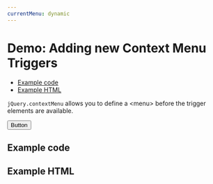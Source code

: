 ```yaml
---
currentMenu: dynamic 
---
```


# Demo: Adding new Context Menu Triggers

<!-- START doctoc generated TOC please keep comment here to allow auto update -->
<!-- DON'T EDIT THIS SECTION, INSTEAD RE-RUN doctoc TO UPDATE -->


- [Example code](#example-code)
- [Example HTML](#example-html)

<!-- END doctoc generated TOC please keep comment here to allow auto update -->

`jQuery.contextMenu` allows you to define a &lt;menu&gt; before the trigger elements are available.


<div> 
  <button id="add-trigger" class="btn btn-default" type="submit">Button</button>    
</div>

## Example code

<script type="text/javascript" class="showcase">
$(function(){
    // add new trigger
    $('#add-trigger').on('click', function(e) {
        $('<div class="context-menu-one clear btn btn-neutral menu-injected">'
            + 'right click me <em>(injected)</em>'
            + '</div><br>').insertBefore(this);
        // not need for re-initializing $.contextMenu here :)
    });
    
    $.contextMenu({
        selector: '.context-menu-one', 
        callback: function(key, options) {
            var m = "clicked: " + key;
            window.console && console.log(m) || alert(m); 
        },
        items: {
            "edit": {name: "Edit", icon: "edit"},
            "cut": {name: "Cut", icon: "cut"},
            "copy": {name: "Copy", icon: "copy"},
            "paste": {name: "Paste", icon: "paste"},
            "delete": {name: "Delete", icon: "delete"},
            "sep1": "---------",
            "quit": {name: "Quit", icon: function($element, key, item){ return 'icon icon-quit'; }}
        }
    });
});
</script>

## Example HTML
<div style="display:none;" class="showcase" data-showcase-import=".context-menu-one"></div>